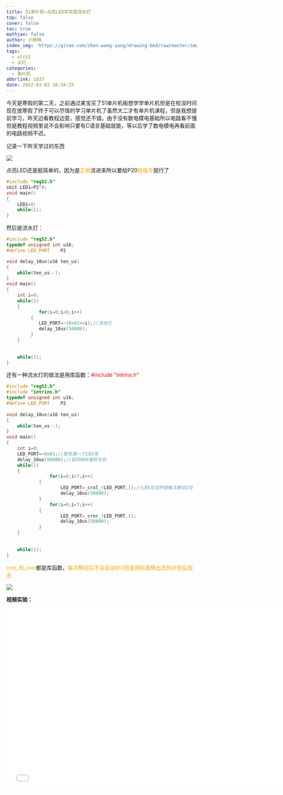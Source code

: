 ```yaml
---
title: 51单片机~点亮LED并实现流水灯
top: false
cover: false
toc: true
mathjax: false
author: 小杨呀
index_img: 'https://gitee.com/zhen-wang-yang/drawing-bed/raw/master/imge/thumb-1920-71068.jpg'
tags:
  - stc51
  - 点灯
categories:
  - 单片机
abbrlink: 1d37
date: 2022-03-03 16:34:25
---
```


今天是寒假的第二天，之前通过某宝买了51单片机板想学学单片机但是在校没时间现在放寒假了终于可以尽情的学习单片机了虽然大二才有单片机课程，但是我想提前学习，昨天边看教程边耍，感觉还不错。由于没有数电模电基础所以电路看不懂但是教程视频里说不会影响只要有C语言基础就能，等以后学了数电模电再看前面的电路视频不迟。

记录一下昨天学过的东西

![](bY6zAx.png)

 点亮LED还是挺简单的，因为是<font color='orange'>正极</font>流进来所以要给P20<font color='orange'>低电平</font>就行了

```cpp
#include "reg52.h"
sbit LED1=P2^0;
void main()
{
    LED1=0;
    while(1);
}
```

然后是流水灯：

```cpp
#include "reg52.h"
typedef unsigned int u16;
#define LED_PORT	P2

void delay_10us(u16 ten_us)
{
	while(ten_us--);
}
void main()
{
	int i=0;
    while(1)
	{
			for(i=0;i<8;i++)
	     {
			LED_PORT=~(0x01<<i);//流水灯
			delay_10us(50000);
 		 }
	}
	
	
	while(1);
}
```

还有一种流水灯的做法是用库函数：<font color='red'>#include "intrins.h"</font>

```cpp
#include "reg52.h"
#include "intrins.h"
typedef unsigned int u16;
#define LED_PORT	P2
 
void delay_10us(u16 ten_us)
{
	while(ten_us--);
}
void main()
{
	int i=0;
	LED_PORT=~0x01;//首先第一个LED亮
	delay_10us(50000);//延时480毫秒左右
	while(1)
	{
				for(i=0;i<7;i++)
			{
					LED_PORT=_crol_(LED_PORT,1);//LED左边开始每次移动1位
					delay_10us(50000);
			}
				for(i=0;i<7;i++)
			{
					LED_PORT=_cror_(LED_PORT,1);
					delay_10us(50000);
			}	
	}
	
	
	while(1);
}
```

<font color='orange'>_crol_和_cror_</font>都是库函数，<font color='orange'>每次移动后不会自动补0而是把前面移出去的补到后面去</font>

![](bYg1JK.md.png)

 **视频实验：**

<iframe src="//player.bilibili.com/player.html?aid=680507409&bvid=BV1dS4y1T7Tq&cid=480480018&page=1" scrolling="no" border="0" frameborder="no" framespacing="0" width="740px" height="480px" allowfullscreen="true"> </iframe>

